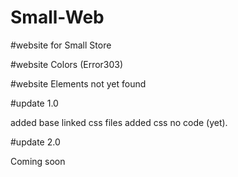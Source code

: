 # Small-Web


#website for Small Store



#website Colors (Error303)

#website Elements not yet found

#update 1.0 

added base
linked css files
added css no code (yet).


#update 2.0

Coming soon
